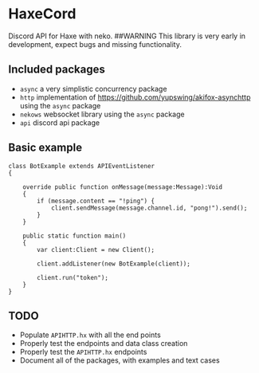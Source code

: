 # HaxeCord
Discord API for Haxe with neko.
##WARNING
This library is very early in development, expect bugs and missing functionality.

## Included packages
  - `async` a very simplistic concurrency package
  - `http` implementation of https://github.com/yupswing/akifox-asynchttp using the `async` package
  - `nekows` websocket library using the `async` package
  - `api` discord api package


## Basic example
    class BotExample extends APIEventListener
    {
	
	    override public function onMessage(message:Message):Void 
	    {
            if (message.content == "!ping") {
                client.sendMessage(message.channel.id, "pong!").send();
            }
        }

        public static function main() 
        {
            var client:Client = new Client();
		
            client.addListener(new BotExample(client));
		
            client.run("token");
        }
    }

## TODO
  - Populate `APIHTTP.hx` with all the end points
  - Properly test the endpoints and data class creation
  - Properly test the `APIHTTP.hx` endpoints
  - Document all of the packages, with examples and text cases

